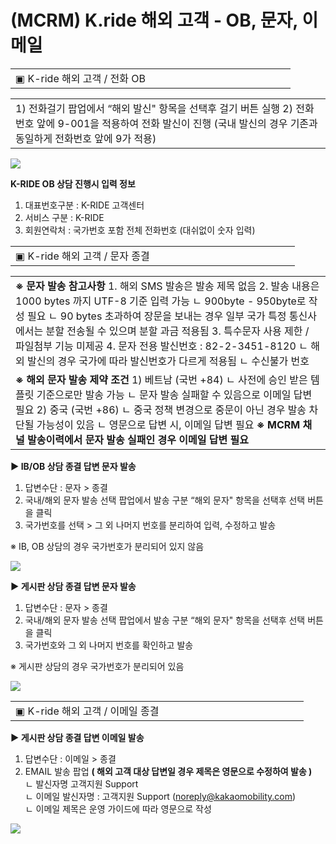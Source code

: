# (MCRM) K.ride 해외 고객 - OB, 문자, 이메일

|  |  |  |  |  |  |  |  |  |  |  |  |  |  |  |
| --- | --- | --- | --- | --- | --- | --- | --- | --- | --- | --- | --- | --- | --- | --- |
| ▣ K-ride 해외 고객 / 전화 OB | | | | | | | | | | | | | | |

|  |
| --- |
| 1) 전화걸기 팝업에서 “해외 발신" 항목을 선택후 걸기 버튼 실행 2) 전화번호 앞에 9-001을 적용하여 전화 발신이 진행 (국내 발신의 경우 기존과 동일하게 전화번호 앞에 9가 적용) |

![](https://kakaomobilitysupport.zendesk.com/hc/article_attachments/36606675760537)

**K-RIDE OB 상담 진행시 입력 정보**  
1) 대표번호구분 : K-RIDE 고객센터  
2) 서비스 구분 : K-RIDE  
3) 회원연락처 : 국가번호 포함 전체 전화번호 (대쉬없이 숫자 입력)

|  |  |  |  |  |  |  |  |  |  |  |  |  |  |  |
| --- | --- | --- | --- | --- | --- | --- | --- | --- | --- | --- | --- | --- | --- | --- |
| ▣ K-ride 해외 고객 / 문자 종결 | | | | | | | | | | | | | | |

|  |
| --- |
| **※ 문자 발송 참고사항** 1. 해외 SMS 발송은 발송 제목 없음 2. 발송 내용은 1000 bytes 까지 UTF-8 기준 입력 가능 ㄴ 900byte - 950byte로 작성 필요 ㄴ 90 bytes 초과하여 장문을 보내는 경우 일부 국가 특정 통신사에서는 분할 전송될 수 있으며 분할 과금 적용됨 3. 특수문자 사용 제한 / 파일첨부 기능 미제공 4. 문자 전용 발신번호 : 82-2-3451-8120 ㄴ 해외 발신의 경우 국가에 따라 발신번호가 다르게 적용됨 ㄴ 수신불가 번호 |
| **※ 해외 문자 발송 제약 조건** 1) 베트남 (국번 +84) ㄴ 사전에 승인 받은 템플릿 기준으로만 발송 가능 ㄴ 문자 발송 실패할 수 있음으로 이메일 답변 필요 2) 중국 (국번 +86) ㄴ 중국 정책 변경으로 중문이 아닌 경우 발송 차단될 가능성이 있음 ㄴ 영문으로 답변 시, 이메일 답변 필요 **※ MCRM 채널 발송이력에서 문자 발송 실패인 경우 이메일 답변 필요** |

**▶ IB/OB 상담 종결 답변 문자 발송**

1) 답변수단 : 문자 > 종결  
2) 국내/해외 문자 발송 선택 팝업에서 발송 구분 “해외 문자" 항목을 선택후 선택 버튼을 클릭  
3) 국가번호를 선택 > 그 외 나머지 번호를 분리하여 입력, 수정하고 발송

※ IB, OB 상담의 경우 국가번호가 분리되어 있지 않음

![](https://kakaomobilitysupport.zendesk.com/hc/article_attachments/36607133174681)

**▶ 게시판 상담 종결 답변 문자 발송**

1) 답변수단 : 문자 > 종결  
2) 국내/해외 문자 발송 선택 팝업에서 발송 구분 “해외 문자" 항목을 선택후 선택 버튼을 클릭  
3) 국가번호와 그 외 나머지 번호를 확인하고 발송

※ 게시판 상담의 경우 국가번호가 분리되어 있음

![](https://kakaomobilitysupport.zendesk.com/hc/article_attachments/36607116363161)

|  |  |  |  |  |  |  |  |  |  |  |  |  |  |  |
| --- | --- | --- | --- | --- | --- | --- | --- | --- | --- | --- | --- | --- | --- | --- |
| ▣ K-ride 해외 고객 / 이메일 종결 | | | | | | | | | | | | | | |

**▶ 게시판 상담 종결 답변 이메일 발송**

1) 답변수단 : 이메일 > 종결  
2) EMAIL 발송 팝업 **( 해외 고객 대상 답변일 경우 제목은 영문으로 수정하여 발송 )**  
ㄴ 발신자명 고객지원 Support  
ㄴ 이메일 발신자명 : 고객지원 Support (noreply@kakaomobility.com)   
ㄴ 이메일 제목은 운영 가이드에 따라 영문으로 작성

![](https://kakaomobilitysupport.zendesk.com/hc/article_attachments/36607178897689)